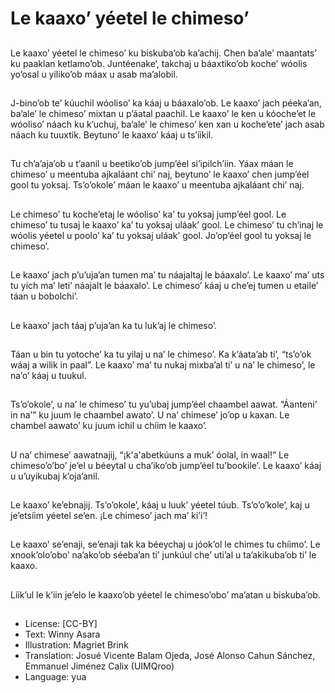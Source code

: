# Le kaaxo’ yéetel le chimeso’

##
Le kaaxo’ yéetel le chimeso’ ku biskuba’ob ka’achij. Chen ba’ale’ maantats’ ku paaklan ketlamo’ob. Juntéenake’, takchaj u báaxtiko’ob koche’ wóolis yo’osal u yiliko’ob máax u asab ma’alobil.

##
J-bino’ob te’ kúuchil wóoliso’ ka káaj u báaxalo’ob. Le kaaxo’ jach péeka’an, ba’ale’ le chimeso’ mixtan u p’áatal paachil. Le kaaxo’ le ken u kóoche’et le wóoliso’ náach ku k’uchuj, ba’ale’ le chimeso’ ken xan u koche’ete’ jach asab náach ku tuuxtik. Beytuno’ le kaaxo’ káaj u ts’íikil.

##
Tu ch’a’aja’ob u t’aanil u beetiko’ob jump’éel si’ipilch’iin. Yáax máan le chimeso’ u meentuba ajkaláant chi’ naj, beytuno’ le kaaxo’ chen jump’éel gool tu yoksaj. Ts’o’okole’ máan le kaaxo’ u meentuba ajkaláant chi’ naj.

##
Le chimeso’ tu koche’etaj le wóoliso’ ka’ tu yoksaj jump’éel gool. Le chimeso’ tu tusaj le kaaxo’ ka’ tu yoksaj uláak’ gool. Le chimeso’ tu ch’inaj le wóolis yéetel u poolo’ ka’ tu yoksaj uláak’ gool. Jo’op’éel gool tu yoksaj le chimeso’.

##
Le kaaxo’ jach p’u’uja’an tumen ma’ tu náajaltaj le báaxalo’. Le kaaxo’ ma’ uts tu yich ma’ leti’ náajalt le báaxalo’. Le chimeso’ káaj u che’ej tumen u etaile’ táan u bobolchi’.

##
Le kaaxo’ jach táaj p’uja’an ka tu luk’aj le chimeso’.

##
Táan u bin tu yotoche’ ka tu yilaj u na’ le chimeso’. Ka k’áata’ab ti’, “ts’o’ok wáaj a wilik in paal”. Le kaaxo’ ma’ tu nukaj mixba’al ti’ u na’ le chimeso’, le na’o’ káaj u tuukul.

##
Ts’o’okole’, u na’ le chimeso’ tu yu’ubaj jump’éel chaambel aawat. “Áanteni’ in na’” ku juum le chaambel awato’. U na’ chimese’ jo’op u kaxan. Le chambel aawato’ ku juum ichil u chíim le kaaxo’.

##
U na’ chimese’ aawatnajij, “¡k'a'abetkúuns a muk’ óolal, in waal!” Le chimeso’o’bo’ je’el u béeytal u cha’iko’ob jump’éel tu’bookile’. Le kaaxo’ káaj u u’uyikubaj k’oja’anil.

##
Le kaaxo’ ke’ebnajij. Ts’o’okole’, káaj u luuk’ yéetel túub. Ts’o’o’kole’, kaj u je’etsíim yéetel se’en. ¡Le chimeso’ jach ma’ ki’i’!

##
Le kaaxo’ se’enaji, se’enaji tak ka béeychaj u jóok’ol le chimes tu chíimo’. Le xnook’olo’obo’ na’ako’ob séeba’an ti’ junkúul che’ uti’al u ta’akikuba’ob ti’ le kaaxo.

##
Líik’ul le k’iin je’elo le kaaxo’ob yéetel le chimeso’obo’ ma’atan u biskuba’ob.

##
* License: [CC-BY]
* Text: Winny Asara
* Illustration: Magriet Brink
* Translation: Josué Vicente Balam Ojeda, José Alonso Cahun Sánchez, Emmanuel Jiménez Calix (UIMQroo)
* Language: yua
